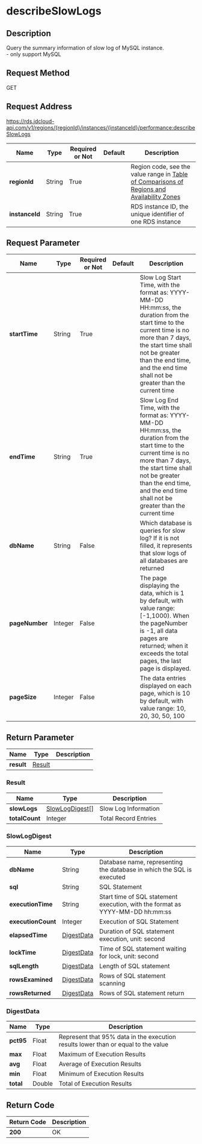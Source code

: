# describeSlowLogs


## Description
Query the summary information of slow log of MySQL instance. <br>- only support MySQL

## Request Method
GET

## Request Address
https://rds.jdcloud-api.com/v1/regions/{regionId}/instances/{instanceId}/performance:describeSlowLogs

|Name|Type|Required or Not|Default|Description|
|---|---|---|---|---|
|**regionId**|String|True| |Region code, see the value range in [Table of Comparisons of Regions and Availability Zones](../Enum-Definitions/Regions-AZ.md)|
|**instanceId**|String|True| |RDS instance ID, the unique identifier of one RDS instance|

## Request Parameter
|Name|Type|Required or Not|Default|Description|
|---|---|---|---|---|
|**startTime**|String|True| |Slow Log Start Time, with the format as: YYYY-MM-DD HH:mm:ss, the duration from the start time to the current time is no more than 7 days, the start time shall not be greater than the end time, and the end time shall not be greater than the current time|
|**endTime**|String|True| |Slow Log End Time, with the format as: YYYY-MM-DD HH:mm:ss, the duration from the start time to the current time is no more than 7 days, the start time shall not be greater than the end time, and the end time shall not be greater than the current time|
|**dbName**|String|False| |Which database is queries for slow log? If it is not filled, it represents that slow logs of all databases are returned|
|**pageNumber**|Integer|False| |The page displaying the data, which is 1 by default, with value range: [-1,1000). When the pageNumber is -1, all data pages are returned; when it exceeds the total pages, the last page is displayed.|
|**pageSize**|Integer|False| |The data entries displayed on each page, which is 10 by default, with value range: 10, 20, 30, 50, 100|


## Return Parameter
|Name|Type|Description|
|---|---|---|
|**result**|[Result](describeSlowLogs#Result)| |

### <a name="Result">Result</a>
|Name|Type|Description|
|---|---|---|
|**slowLogs**|[SlowLogDigest[]](describeSlowLogs#SlowLogDigest)|Slow Log Information|
|**totalCount**|Integer|Total Record Entries|
### <a name="SlowLogDigest">SlowLogDigest</a>
|Name|Type|Description|
|---|---|---|
|**dbName**|String|Database name, representing the database in which the SQL is executed|
|**sql**|String|SQL Statement|
|**executionTime**|String|Start time of SQL statement execution, with the format as YYYY-MM-DD hh:mm:ss|
|**executionCount**|Integer|Execution of SQL Statement|
|**elapsedTime**|[DigestData](describeSlowLogs#DigestData)|Duration of SQL statement execution, unit: second|
|**lockTime**|[DigestData](describeSlowLogs#DigestData)|Time of SQL statement waiting for lock, unit: second|
|**sqlLength**|[DigestData](describeSlowLogs#DigestData)|Length of SQL statement|
|**rowsExamined**|[DigestData](describeSlowLogs#DigestData)|Rows of SQL statement scanning|
|**rowsReturned**|[DigestData](describeSlowLogs#DigestData)|Rows of SQL statement return|
### <a name="DigestData">DigestData</a>
|Name|Type|Description|
|---|---|---|
|**pct95**|Float|Represent that 95% data in the execution results lower than or equal to the value|
|**max**|Float|Maximum of Execution Results|
|**avg**|Float|Average of Execution Results|
|**min**|Float|Minimum of Execution Results|
|**total**|Double|Total of Execution Results|

## Return Code
|Return Code|Description|
|---|---|
|**200**|OK|
